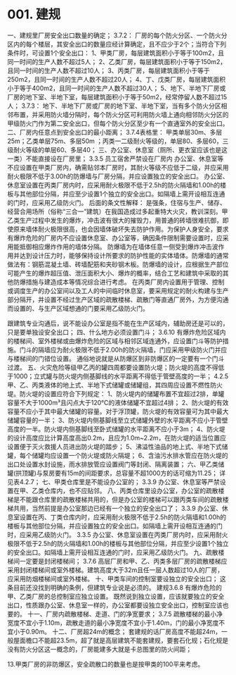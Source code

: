 # 001. 建规

一、建规里厂房安全出口数量的确定；
3.7.2： 
厂房的每个防火分区、一个防火分区内的每个楼层，其安全出口的数量应经计算确定，且不应少于2个；当符合下列条件时，可设置1个安全出口： 
1、甲类厂房，每层建筑面积小于等于100m2，且同一时间的生产人数不超过5人； 
2、乙类厂房，每层建筑面积小于等于150m2，且同一时间的生产人数不超过10人；
3、丙类厂房，每层建筑面积小于等于250m2，且同一时间的生产人数不超过20人；
4、丁、戊类厂房，每层建筑面积小于等于400m2，且同一时间的生产人数不超过30人；
5、地下、半地下厂房或厂房的地下室、半地下室，每层建筑面积小于等于50m2，经常停留人数不超过15人；
3.7.3：
地下、半地下厂房或厂房的地下室、半地下室，当有多个防火分区相邻布置，并采用防火墙分隔时，每个防火分区可利用防火墙上通向相邻防火分区的甲级防火门作为第二安全出口，但每个防火分区至少有一个直通室外的安全出口。
二、厂房内任意点到安全出口的最小距离；
3.7.4表格里： 
甲类单层30m、多层25m；乙类单层75m、多层50m ；丙类一二级耐火等级的，单层80、多层60，三级耐火等级的单层60、多层40；
三、办公室、休息室（厕所、更衣室应该也是这一类）不能直接设在厂房里；
3.3.5 员工宿舍严禁设在厂房内
办公室、休息室等不应设置在甲类厂房内，确需贴邻本厂房时，其耐火等级不应低于二级，并应采用耐火极限不低于3.00h的防爆墙与厂房分隔，并应设置独立的安全出口。
办公室、休息室设置在丙类厂房内时，应采用耐火极限不低于2.5h的防火隔墙和1.00h的楼板与其他部位分隔，并应至少设置1个独立的安全出口。如隔墙上需开设相互连通的门时，应采用乙级防火门。
后面的条文性解释：
是强条，住宿与生产、储存、经营合用场所（俗称“三合一”建筑）在我国造成过多起重特大火灾，教训深刻。甲乙类生产过程中发生的爆炸，冲击波有很大的摧毁力，用普通的砖墙很难抗御，即使原来墙体耐火极限很高，也会因墙体破坏失去防护作用。为保护人身安全，要求有爆炸危险的厂房内不应设置休息室、办公室等，确因条件限制需要设置时，应采用能抵御相应爆炸作用的墙体分隔。
防爆墙为在墙体任意一侧受到爆炸冲击波作用并达到设计压力时，能够保持设计所要求的防护性能的实体墙体。防爆墙的通常做法有：钢筋混凝土墙、砖墙配筋和夹砂钢木板。防爆墙的设计，应根据生产部位可能产生的爆炸超压值、泄压面积大小、爆炸的概率，结合工艺和建筑中采取的其他防爆措施与建造成本等情况综合进行考虑。
在丙类厂房内设置用于管理、控制或调度生产的办公室间以及工人的中间临时休息室，要采用规定的耐火构建与生产部分隔开，并设置不经过生产区域的疏散楼梯、疏散门等直通厂房外，为方便沟通而设置的、与生产区域想通的门要采用乙级防火门。

跟建筑专业沟通后，说不能设办公室是指不能在生产区域内，辅助房还是可以的，只是要单独设安全出口；
四、什么地方必须设置门斗；
3.6.10 有爆炸危险区域内的楼梯间、室外楼梯或由爆炸危险的区域与相邻区域连通外，应设置门斗等防护措施。门斗的隔墙应为耐火极限不低于2.00h的防火隔墙，门应采用甲级防火门并应与楼梯间的门错位设置。
通俗地说就是从防爆区到非防爆区的一定要有一个门斗过渡。
五、火灾危险等级甲乙丙的罐四周都要设置防火堤；防火堤的高度不得低于1000；立式罐与防火堤内侧基脚线的水平距离不得低于管壁高度的一半；
4.2.5 甲、乙、丙类液体的地上式、半地下式储罐或储罐组，其四周应设置不燃性防火堤。防火堤的设置应符合下列规定：
1、防火堤内的储罐布置不宜超过2排，单罐容量不大于1000m³且闪点大于120℃的液体储罐不宜超过4排；
2、防火堤的有效容量不应小于其中最大储罐的容量。对于浮顶罐，防火堤的有效容量可为其中最大储罐容量的一半；
3、防火堤内侧基脚线至立式储罐外壁的水平距离不应小于管壁高度的一半。防火堤内侧基脚线至卧式储罐的水平距离不应小于3m；
4、防火堤的设计高度应比计算高度高出0.2m，且应为1.0m~2.2m，在防火堤的适当位置应设置便于灭火救援人员进出防火堤的踏步；
5、沸溢性油品的地上式、半地下式储罐，每个储罐均应设置一个防火堤或防火隔堤；
6、含油污水排水管应在防火堤的出口处设置水封设施，雨水排放管应设置阀门等封闭、隔离装置；
六、甲乙类储罐(拱顶罐)与泵房要有15m的间距要求，总容量不超1000方的话可缩为11.25；
详见表4.2.7；
七、甲类仓库里是不能设办公室的；
3.3.9 办公室、休息室等严禁设置在甲、乙类仓库内，也不应贴邻。
八、丙类仓库里设办公室，办公室的疏散楼梯是不能跟仓库里的疏散楼梯共用的，但是办公室的楼梯可以跟丙类车间的疏散楼梯共用，当然前提是办公室那边已经有一个独立的安全出口了；
3.3.9 办公室、休息室设置在丙、丁类仓库内时，应采用耐火极限不低于2.5h的防火隔墙和1.00h的楼板与其他部位分隔，并应设置独立的安全出口。如隔墙上需开设相互连通的门时，应采用乙级防火门。
3.3.5 办公室、休息室设置在丙类厂房内时，应采用耐火极限不低于2.5h的防火隔墙和1.00h的楼板与其他部位分隔，并应至少设置1个独立的安全出口。如隔墙上需开设相互连通的门时，应采用乙级防火门。
九、疏散楼梯间一定要是封闭楼梯间；
3.7.6 高层厂房和甲、乙、丙类多层厂房的疏散楼梯应采用封闭楼梯间或室外楼梯。建筑高度大于32m且任一层人数超过10人的厂房，应采用防烟楼梯间或室外楼梯。
十、甲类车间的控制室要设独立的安全出口；
这条目前还没找到明确的条例，但建筑专业说是必须的。
建规3.6.8 有爆炸危险的甲、乙类厂房的总控制室应独立设置。
既然说到独立设置，应该就要独立的安全出口，性质跟办公室、休息室一样的，办公室都要设独立安全出口，控制室应该也要的。
十一、厂房内疏散楼梯、走道、门的净宽要求；
3.7.5
疏散楼梯的最小净宽度不宜小于1.10m，疏散走道的最小净宽度不宜小于1.40m，门的最小净宽度不宜小于0.90m。
十二、厂房超24m的概念；
套建规的话厂房高度不能超24m，一般屋面檐口不能超23.5m，超了就是高层建筑不能套建规，要套石化规；石化规是没有防火分区这一概念的，厂房能建多大就是卡总图里的防火间距；

13.甲类厂房的非防爆区，安全疏散口的数量也是按甲类的100平来考虑。